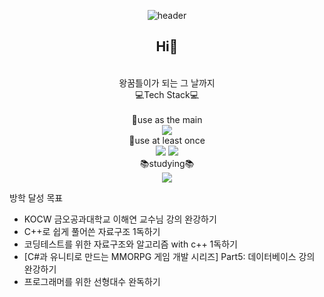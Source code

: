 <div align="center">

![header](https://capsule-render.vercel.app/api?type=slice&color=timeAuto&height=100&section=header&text=Jiryeong's%20github&fontSize=50)
</br>
## Hi👋 
</br>
왕꿈틀이가 되는 그 날까지

</br>
💻Tech Stack💻
</br>
</br>
📝use as the main
</br>
<img src="https://img.shields.io/badge/C++-00599C?style=for-the-badge&logo=cplusplus&logoColor=white">
</br>
📝use at least once
</br>

<img src="https://img.shields.io/badge/html-E34F26?style=for-the-badge&logo=html5&logoColor=white">
<img src="https://img.shields.io/badge/css-1572B6?style=for-the-badge&logo=css3&logoColor=white">
</br>
📚studying📚
</br>
<img src="https://img.shields.io/badge/Unity-0000?style=for-the-badge&logo=unity&logoColor=white">

 <div align="left">

  방학 달성 목표
+ KOCW 금오공과대학교 이해연 교수님 강의 완강하기
+ C++로 쉽게 풀어쓴 자료구조 1독하기
+ 코딩테스트를 위한 자료구조와 알고리즘 with c++ 1독하기
+ [C#과 유니티로 만드는 MMORPG 게임 개발 시리즈] Part5: 데이터베이스 강의 완강하기
+ 프로그래머를 위한 선형대수 완독하기

